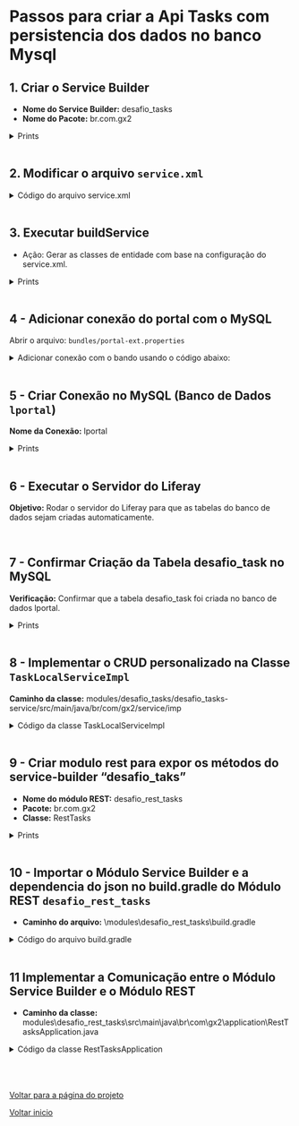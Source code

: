 # Passos para criar a Api Tasks com persistencia dos dados no banco Mysql

## 1. Criar o Service Builder

- **Nome do Service Builder:** desafio_tasks
- **Nome do Pacote:** br.com.gx2

<details>
  <summary>Prints</summary>

  <img src="/Conteudo_rockets/Desafio2/arq/Img/Criar_service-Builder1.jpg" alt="" width="800">

  <img src="/Conteudo_rockets/Desafio2/arq/Img/Criar_service-Builder2.jpg" alt="" width="800">

  <img src="/Conteudo_rockets/Desafio2/arq/Img/Criar_service-Builder3.jpg" alt="" width="800">

  <img src="/Conteudo_rockets/Desafio2/arq/Img/Criar_service-Builder4.jpg" alt="" width="800">
  
</details>

<br>

## 2. Modificar o arquivo `service.xml`

<details>
<summary>Código do arquivo service.xml</summary>

```xml
<!-- Define o driver JDBC utilizado para se conectar ao banco de dados MySQL -->
<property name="jdbc.default.driverClassName" value="com.mysql.cj.jdbc.Driver" />

<!-- Especifica a URL de conexão ao banco de dados MySQL, localizado no servidor local (localhost) -->
<!-- O banco de dados é "lportal", com os seguintes parâmetros adicionais: -->
<!-- - useUnicode=true: suporte a caracteres Unicode -->
<!-- - characterEncoding=UTF-8: define o conjunto de caracteres como UTF-8 -->
<!-- - useFastDateParsing=false: desativa otimização de parsing para datas -->
<property name="jdbc.default.url" value="jdbc:mysql://localhost:3306/lportal?useUnicode=true&amp;charsetEncoding=UTF-8&amp;useFastDateParsing=false" />

<!-- Nome de usuário para autenticação no banco de dados -->
<property name="jdbc.default.username" value="root" />

<!-- Senha para o nome de usuário especificado -->
<property name="jdbc.default.password" value="root" />

```
</details>

<br>


## 3. Executar buildService

- Ação: Gerar as classes de entidade com base na configuração do service.xml.

<details>
  <summary>Prints</summary>

  <img src="/Conteudo_rockets/Desafio2/arq/Img/Exec_build-service1.jpg" alt="" width="900">

  <img src="/Conteudo_rockets/Desafio2/arq/Img/Exec_build-service2.jpg" alt="" width="800">
  
</details>

<br>

## 4 - Adicionar conexão do portal com o MySQL 

Abrir o arquivo: `bundles/portal-ext.properties`
  
<details>
<summary>Adicionar conexão com o bando usando o código abaixo:</summary>

```xml
<!-- Define o driver JDBC utilizado para se conectar ao banco de dados MySQL -->
<property name="jdbc.default.driverClassName" value="com.mysql.cj.jdbc.Driver" />

<!-- Especifica a URL de conexão ao banco de dados MySQL, localizado no servidor local (localhost) -->
<!-- O banco de dados é "lportal", com os seguintes parâmetros adicionais: -->
<!-- - useUnicode=true: suporte a caracteres Unicode -->
<!-- - characterEncoding=UTF-8: define o conjunto de caracteres como UTF-8 -->
<!-- - useFastDateParsing=false: desativa otimização de parsing para datas -->
<property name="jdbc.default.url" value="jdbc:mysql://localhost:3306/lportal?useUnicode=true&amp;charsetEncoding=UTF-8&amp;useFastDateParsing=false" />

<!-- Nome de usuário para autenticação no banco de dados -->
<property name="jdbc.default.username" value="root" />

<!-- Senha para o nome de usuário especificado -->
<property name="jdbc.default.password" value="root" />

```
</details>

<br>

## 5 -  Criar Conexão no MySQL (Banco de Dados `lportal`)

**Nome da Conexão:** lportal

<details>
  <summary>Prints</summary>

  <img src="/Conteudo_rockets/Desafio2/arq/Img/Mysql1.jpg" alt="" width="900">
  
</details>

<br>

## 6 - Executar o Servidor do Liferay
**Objetivo:** Rodar o servidor do Liferay para que as tabelas do banco de dados sejam criadas automaticamente.

<br>

## 7 - Confirmar Criação da Tabela desafio_task no MySQL
**Verificação:** Confirmar que a tabela desafio_task foi criada no banco de dados lportal.

<details>
  <summary>Prints</summary>

  <img src="/Conteudo_rockets/Desafio2/arq/Img/Mysql2.jpg" alt="" width="900">
  
</details>

<br>

## 8 - Implementar o CRUD personalizado na Classe `TaskLocalServiceImpl`
**Caminho da classe:** modules/desafio_tasks/desafio_tasks-service/src/main/java/br/com/gx2/service/imp

<details>
  <summary>Código da classe TaskLocalServiceImpl</summary>

  ```java
package br.com.gx2.service.impl;

import br.com.gx2.exception.NoSuchTaskException;
import br.com.gx2.model.Task;
import br.com.gx2.service.base.TaskLocalServiceBaseImpl;
import com.liferay.portal.aop.AopService;
import com.liferay.portal.kernel.exception.PortalException;
import com.liferay.portal.kernel.service.ServiceContext;
import com.liferay.portal.kernel.util.Validator;

import java.util.Date;
import java.util.List;

import org.osgi.service.component.annotations.Component;

/**
 * Implementação personalizada de CRUD para a entidade Task
 */
@Component(
    property = "model.class.name=br.com.gx2.model.Task",
    service = AopService.class
)
public class TaskLocalServiceImpl extends TaskLocalServiceBaseImpl implements AopService {

    // 1 - Método para criar uma nova tarefa
    public Task createTask(
            String title, String description, Date dueDate, boolean completed,
            ServiceContext serviceContext) throws PortalException {

        // Gera um novo ID para a tarefa usando o counterLocalService
        long taskId = counterLocalService.increment(Task.class.getName());

        // Cria uma nova instância de Task
        Task task = taskLocalService.createTask(taskId);

        // Define os valores fornecidos pelo usuário
        task.setTitle(title);
        task.setDescription(description);
        task.setDueDate(dueDate);
        task.setCompleted(completed);

        // Adiciona a nova tarefa ao banco de dados
        taskLocalService.addTask(task);

        return task; // Retorna a tarefa criada
    }

    // 2 - Método para apagar uma tarefa com base no ID fornecido
    public Task deleteTask(long taskId) throws PortalException {
        // Busca a tarefa pelo ID
        Task task = taskLocalService.getTask(taskId);

        // Verifica se a tarefa foi encontrada
        if (Validator.isNull(task)) {
            throw new NoSuchTaskException("Task with taskId " + taskId + " not found");
        }

        // Remove a tarefa do banco de dados
        return taskLocalService.deleteTask(task);
    }

    // 3 - Método para listar todas as tarefas
    public List<Task> getAllTasks() {
        // Retorna todas as tarefas, sem limite (-1, -1 para listar tudo)
        return taskLocalService.getTasks(-1, -1);
    }

    // 4 - Método para buscar uma tarefa pelo ID fornecido
    public Task getTaskById(long taskId) throws PortalException {
        // Busca e retorna a tarefa pelo ID
        return taskLocalService.getTask(taskId);
    }

    // 5 - Método para atualizar uma tarefa existente
    public Task updateTask(
            long taskId, String title, String description, Date dueDate,
            boolean completed, ServiceContext serviceContext) throws PortalException {

        // Busca a tarefa pelo ID
        Task task = taskLocalService.getTask(taskId);

        // Verifica se a tarefa foi encontrada
        if (Validator.isNull(task)) {
            throw new NoSuchTaskException("Task with taskId " + taskId + " not found");
        }

        // Atualiza os detalhes da tarefa com os valores fornecidos
        task.setTitle(title);
        task.setDescription(description);
        task.setDueDate(dueDate);
        task.setCompleted(completed);
        task.setModifiedDate(serviceContext.getModifiedDate(new Date())); // Atualiza a data de modificação

        // Atualiza a tarefa no banco de dados
        return taskLocalService.updateTask(task);
    }
}
```
  
</details>

<br>

## 9 - Criar modulo rest para expor os métodos do service-builder “desafio_taks”

- **Nome do módulo REST:** desafio_rest_tasks
- **Pacote:** br.com.gx2
- **Classe:** RestTasks

<details>
  <summary>Prints</summary>

  <img src="/Conteudo_rockets/Desafio2/arq/Img/Rest1.jpg" alt="" width="1000">

  <img src="/Conteudo_rockets/Desafio2/arq/Img/Rest2.jpg" alt="" width="1000">

  <img src="/Conteudo_rockets/Desafio2/arq/Img/Rest3.jpg" alt="" width="1000">
  
</details>

<br>

## 10 - Importar o Módulo Service Builder e a dependencia do json no build.gradle do Módulo REST `desafio_rest_tasks`

* **Caminho do arquivo:** \modules\desafio_rest_tasks\build.gradle

<details>
  <summary>Código do arquivo build.gradle</summary>

```xml
dependencies {
	compileOnly group: "com.liferay.portal", name: "release.portal.api"
	compileOnly group: "org.osgi", name: "org.osgi.service.jaxrs"

	// Dependência do módulo Service Builder
	compileOnly project(':modules:desafio_tasks:desafio_tasks-service')

	// Dependência da biblioteca JSON
	implementation group: 'org.json', name: 'json', version: '20230227'
}
```
</details>

<br>

## 11 Implementar a Comunicação entre o Módulo Service Builder e o Módulo REST

* **Caminho da classe:** modules\desafio_rest_tasks\src\main\java\br\com\gx2\application\RestTasksApplication.java

<details>
  <summary>Código da classe RestTasksApplication</summary>

```jsx
package br.com.gx2.application;

import br.com.gx2.model.Task;
import br.com.gx2.service.TaskLocalService;
import com.liferay.portal.kernel.exception.PortalException;
import com.liferay.portal.kernel.service.ServiceContext;
import org.json.JSONObject;
import org.osgi.service.component.annotations.Component;
import org.osgi.service.component.annotations.Reference;
import org.osgi.service.jaxrs.whiteboard.JaxrsWhiteboardConstants;

import javax.ws.rs.*;
import javax.ws.rs.core.Application;
import javax.ws.rs.core.Response;
import java.util.Collections;
import java.util.Date;
import java.util.List;
import java.util.Set;

/**
 * API REST personalizada para a entidade Task
 */
@Component(
    property = {
        JaxrsWhiteboardConstants.JAX_RS_APPLICATION_BASE + "=/task-api",
        JaxrsWhiteboardConstants.JAX_RS_NAME + "=Task-api.Rest"
    },
    service = Application.class
)
public class RestTasksApplication extends Application {

    // Referência ao serviço TaskLocalService para manipulação de tarefas
    @Reference
    private TaskLocalService _taskLocalService;

    @Override
    public Set<Object> getSingletons() {
        // Retorna a instância atual como um singleton para a aplicação REST
        return Collections.singleton(this);
    }

    // Método de teste para verificar se a API está funcionando
    @GET
    @Produces("text/plain")
    public String working() {
        return "It works!";
    }

    // 1. Método REST para listar todas as tarefas
    @GET
    @Path("/tasks")
    @Produces("application/json")
    public List<Task> getAllTasks() {
        // Retorna a lista de todas as tarefas usando o serviço TaskLocalService
        return _taskLocalService.getAllTasks();
    }

    // 2. Método REST para obter uma tarefa por ID
    @GET
    @Path("/tasks/{taskId}")
    @Produces("application/json")
    public Task getTaskById(@PathParam("taskId") long taskId) throws PortalException {
        // Retorna a tarefa específica pelo ID usando o serviço TaskLocalService
        return _taskLocalService.getTaskById(taskId);
    }

    // 3. Método REST para criar uma nova tarefa
    @POST
    @Path("/tasks")
    @Consumes("application/json")
    @Produces("application/json")
    public Response createTask(String body) {
        try {
            // Converte o corpo da requisição JSON para um JSONObject
            JSONObject jsonObject = new JSONObject(body);

            // Extrai os dados do JSONObject
            String title = jsonObject.getString("title");
            String description = jsonObject.getString("description");
            String dueDateString = jsonObject.optString("dueDate", null); // Pode ser null se não estiver presente
            boolean isCompleted = jsonObject.optBoolean("isCompleted", false);

            // Converte a data se estiver presente
            Date dueDate = null;
            if (dueDateString != null && !dueDateString.isEmpty()) {
                dueDate = new Date(Long.parseLong(dueDateString));
            }

            // Cria um novo ServiceContext (não requer uma requisição específica)
            ServiceContext serviceContext = new ServiceContext();

            // Cria a nova tarefa usando o serviço TaskLocalService
            Task newTask = _taskLocalService.createTask(
                    title,
                    description,
                    dueDate,
                    isCompleted,
                    serviceContext
            );

            // Retorna a tarefa criada com status OK
            return Response.ok(newTask).build();
        } catch (PortalException e) {
            // Retorna erro interno do servidor se ocorrer uma exceção PortalException
            return Response.status(Response.Status.INTERNAL_SERVER_ERROR).entity(e.getMessage()).build();
        } catch (Exception e) {
            // Retorna erro de solicitação ruim se ocorrer uma exceção ao processar o JSON
            return Response.status(Response.Status.BAD_REQUEST).entity("Erro ao processar o JSON de entrada: " + e.getMessage()).build();
        }
    }

    // 4. Método REST para atualizar uma tarefa por ID
    @PUT
    @Path("/tasks/{taskId}")
    @Consumes("application/json")
    @Produces("application/json")
    public Response updateTask(
            @PathParam("taskId") long taskId, String body) {
        try {
            // Converte o corpo da requisição JSON para um JSONObject
            JSONObject jsonObject = new JSONObject(body);

            // Extrai os dados do JSONObject
            String title = jsonObject.getString("title");
            String description = jsonObject.getString("description");
            String dueDateString = jsonObject.optString("dueDate", null);
            boolean isCompleted = jsonObject.optBoolean("isCompleted", false);

            // Converte a data se estiver presente
            Date dueDate = null;
            if (dueDateString != null && !dueDateString.isEmpty()) {
                dueDate = new Date(Long.parseLong(dueDateString));
            }

            // Cria um novo ServiceContext (não requer uma requisição específica)
            ServiceContext serviceContext = new ServiceContext();

            // Atualiza a tarefa usando o serviço TaskLocalService
            Task updatedTask = _taskLocalService.updateTask(
                    taskId,
                    title,
                    description,
                    dueDate,
                    isCompleted,
                    serviceContext
            );

            // Retorna a tarefa atualizada com status OK
            return Response.ok(updatedTask).build();
        } catch (PortalException e) {
            // Retorna erro interno do servidor se ocorrer uma exceção PortalException
            return Response.status(Response.Status.INTERNAL_SERVER_ERROR).entity(e.getMessage()).build();
        } catch (Exception e) {
            // Retorna erro de solicitação ruim se ocorrer uma exceção ao processar o JSON
            return Response.status(Response.Status.BAD_REQUEST).entity("Erro ao processar o JSON de entrada: " + e.getMessage()).build();
        }
    }

    // 5. Método REST para apagar uma tarefa por ID
    @DELETE
    @Path("/tasks/{taskId}")
    @Produces("application/json")
    public Response deleteTask(@PathParam("taskId") long taskId) {
        try {
            // Remove a tarefa usando o serviço TaskLocalService e retorna a tarefa removida
            Task deletedTask = _taskLocalService.deleteTask(taskId);
            return Response.ok(deletedTask).build();
        } catch (PortalException e) {
            // Retorna erro de não encontrado se ocorrer uma exceção PortalException
            return Response.status(Response.Status.NOT_FOUND).entity(e.getMessage()).build();
        }
    }
}
```
</details>

<br>
<br>
<br>

[Voltar para a página do projeto](/Conteudo_rockets/Desafio2/GX2%20Rockets%20-%20Liferay%20Community%20Edition%20Portal%207.4.3.120%20CE%20GA120/README.md) <br>

[Voltar inicio](/README.md)